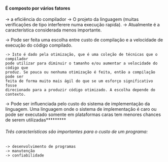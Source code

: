 #### É composto por vários fatores


-> a eficiência do compilador
-> O projeto da linguagem (muitas verificações de tipo interferere numa execução rapida).
-> Atualmente é a característica considerada menos importante.

-> Pode ser feita uma escolha entre custo de compilação e a velocidade de execução do código compilado.

	-> Isto é dado pela otimização, que é uma coleção de técnicas que o compilador
	pode utilizar para diminuir o tamanho e/ou aumentar a velocidade do código que
	produz. Se pouca ou nenhuma otimização é feita, então a compilação pode ser
	feita de forma muito mais ágil do que se um esforço significativo fosse
	direcionado para a produzir código otimizado. A escolha depende do contexto.


-> Pode ser influenciada pelo custo do sistema de implementação da linguagem. Uma linguagem onde o sistema de implementação é caro ou pode ser executado somente em plataformas caras tem menores chances de serem utilizadas*********

###### Três características são importantes para o custo de um programa:
	-> desenvolvimento de programas
	-> manutenção
	-> confiabilidade

